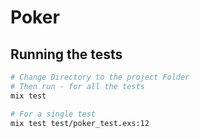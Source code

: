 # Poker

## Running the tests

```bash
# Change Directory to the project Folder
# Then run - for all the tests
mix test

# For a single test
mix test test/poker_test.exs:12

```
